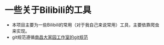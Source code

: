 # 一些关于Bilibili的工具

* 本项目主要为一些Bilibili的常用（对于我自己来说常用）工具，主要依靠爬虫来实现。    
* git规范遵循[南昌大家园工作室的git规范](https://yanshuo.io/assets/player/?deck=58f7703ba22b9d006c15edee#/)
